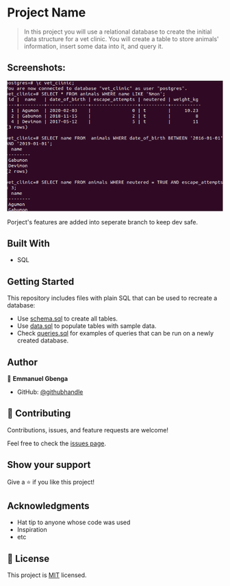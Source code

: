 # Project Name

> In this project you will use a relational database to create the initial data structure for a vet clinic. You will create a table to store animals' information, insert some data into it, and query it.


## Screenshots:

![screenshot](scr1.png)

Porject's features are added into seperate branch to keep dev safe.

## Built With

- SQL
  
## Getting Started

This repository includes files with plain SQL that can be used to recreate a database:

- Use [schema.sql](./schema.sql) to create all tables.
- Use [data.sql](./data.sql) to populate tables with sample data.
- Check [queries.sql](./queries.sql) for examples of queries that can be run on a newly created database. 


## Author

👤 **Emmanuel Gbenga**

- GitHub: [@githubhandle](https://github.com/gbengacode)

## 🤝 Contributing

Contributions, issues, and feature requests are welcome!

Feel free to check the [issues page](https://github.com/Gbengacode/vetclinic-database/issues).

## Show your support

Give a ⭐️ if you like this project!

## Acknowledgments

- Hat tip to anyone whose code was used
- Inspiration
- etc

## 📝 License

This project is [MIT](./MIT.md) licensed.
